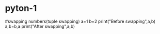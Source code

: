 # pyton-1
#swapping numbers(tuple swapping)
a=1
b=2
print("Before swapping",a,b)
a,b=b,a
print("After swapping",a,b)
